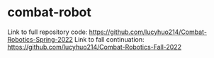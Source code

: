 # combat-robot

Link to full repository code: https://github.com/lucyhuo214/Combat-Robotics-Spring-2022
Link to fall continuation: https://github.com/lucyhuo214/Combat-Robotics-Fall-2022
